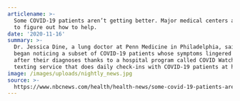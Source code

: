 ```yaml
---
articlename: >-
  Some COVID-19 patients aren’t getting better. Major medical centers are trying
  to figure out how to help.
date: '2020-11-16'
summary: >-
  Dr. Jessica Dine, a lung doctor at Penn Medicine in Philadelphia, said she
  began noticing a subset of COVID-19 patients whose symptoms lingered long
  after their diagnoses thanks to a hospital program called COVID Watch, a
  texting service that does daily check-ins with COVID-19 patients at home.
image: /images/uploads/nightly_news.jpg
source: >-
  https://www.nbcnews.com/health/health-news/some-covid-19-patients-aren-t-getting-better-major-medical-n1231281?cid=sm_npd_nn_tw_ma
---
```


